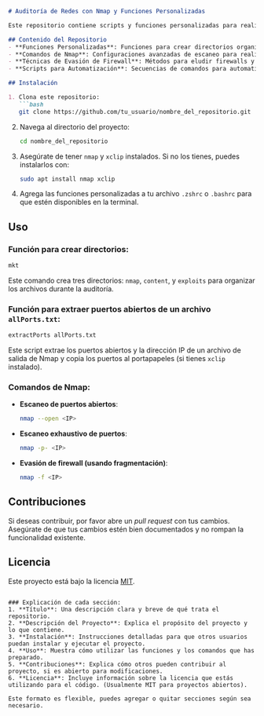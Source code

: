 ```markdown
# Auditoría de Redes con Nmap y Funciones Personalizadas

Este repositorio contiene scripts y funciones personalizadas para realizar auditorías de seguridad en redes utilizando `Nmap`. Los scripts están diseñados para facilitar la enumeración de puertos, detectar sistemas operativos, y evadir detección en entornos con firewall.

## Contenido del Repositorio
- **Funciones Personalizadas**: Funciones para crear directorios organizados, extraer puertos abiertos de un archivo y más.
- **Comandos de Nmap**: Configuraciones avanzadas de escaneo para realizar auditorías detalladas.
- **Técnicas de Evasión de Firewall**: Métodos para eludir firewalls y sistemas IDS/IPS durante el escaneo.
- **Scripts para Automatización**: Secuencias de comandos para automatizar el proceso de escaneo y análisis de puertos.

## Instalación

1. Clona este repositorio:
   ```bash
   git clone https://github.com/tu_usuario/nombre_del_repositorio.git
   ```

2. Navega al directorio del proyecto:
   ```bash
   cd nombre_del_repositorio
   ```

3. Asegúrate de tener `nmap` y `xclip` instalados. Si no los tienes, puedes instalarlos con:
   ```bash
   sudo apt install nmap xclip
   ```

4. Agrega las funciones personalizadas a tu archivo `.zshrc` o `.bashrc` para que estén disponibles en la terminal.

## Uso

### Función para crear directorios:
```bash
mkt
```
Este comando crea tres directorios: `nmap`, `content`, y `exploits` para organizar los archivos durante la auditoría.

### Función para extraer puertos abiertos de un archivo `allPorts.txt`:
```bash
extractPorts allPorts.txt
```
Este script extrae los puertos abiertos y la dirección IP de un archivo de salida de Nmap y copia los puertos al portapapeles (si tienes `xclip` instalado).

### Comandos de Nmap:

- **Escaneo de puertos abiertos**:
  ```bash
  nmap --open <IP>
  ```

- **Escaneo exhaustivo de puertos**:
  ```bash
  nmap -p- <IP>
  ```

- **Evasión de firewall (usando fragmentación)**:
  ```bash
  nmap -f <IP>
  ```

## Contribuciones

Si deseas contribuir, por favor abre un *pull request* con tus cambios. Asegúrate de que tus cambios estén bien documentados y no rompan la funcionalidad existente.

## Licencia

Este proyecto está bajo la licencia [MIT](LICENSE).
```

### Explicación de cada sección:
1. **Título**: Una descripción clara y breve de qué trata el repositorio.
2. **Descripción del Proyecto**: Explica el propósito del proyecto y lo que contiene.
3. **Instalación**: Instrucciones detalladas para que otros usuarios puedan instalar y ejecutar el proyecto.
4. **Uso**: Muestra cómo utilizar las funciones y los comandos que has preparado.
5. **Contribuciones**: Explica cómo otros pueden contribuir al proyecto, si es abierto para modificaciones.
6. **Licencia**: Incluye información sobre la licencia que estás utilizando para el código. (Usualmente MIT para proyectos abiertos).

Este formato es flexible, puedes agregar o quitar secciones según sea necesario.
